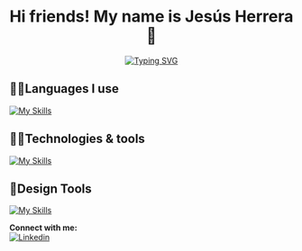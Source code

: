 <div align='center'>
  <h1>Hi friends! My name is Jesús Herrera 👋</h1>

[![Typing SVG](https://readme-typing-svg.demolab.com?font=Trispace&duration=2000&pause=20&center=true&multiline=true&width=450&height=50&lines=I'm+Frontend+Developer;and+I+❤+React)](https://git.io/typing-svg)
</div>

## 🤘🏻Languages I use
[![My Skills](https://skillicons.dev/icons?i=html,css,js)](https://skillicons.dev)
  
###

## 👌🏻Technologies & tools
[![My Skills](https://skillicons.dev/icons?i=react,nextjs,redux,vite,styledcomponents,tailwind,vscode,git,github&theme=light)](https://skillicons.dev)

## 🎈Design Tools
[![My Skills](https://skillicons.dev/icons?i=ps,ai,figma)](https://skillicons.dev)

**Connect with me:**</br>
[![Linkedin](https://img.shields.io/badge/LinkedIn-0077B5?style=for-the-badge&logo=linkedin&logoColor=white)](https://www.linkedin.com/in/je-herrera/)
